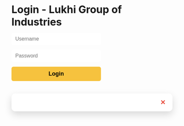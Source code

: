 
<!DOCTYPE html>
<html lang="en">
<head>
<meta charset="UTF-8" />
<meta name="viewport" content="width=device-width, initial-scale=1, maximum-scale=1, user-scalable=no" />
<title>Lukhi Group of Industries - Management</title>
<style>
  /* Color Palette */
  :root {
    --primary-color: #4E73DF;        /* Indigo Blue */
    --secondary-color: #36B9CC;      /* Cyan Blue */
    --accent-color: #F6C23E;         /* Yellow/Gold */
    --light-bg: #F8F9FC;             /* Light Gray Background */
    --text-color: #343A40;           /* Dark Text */
    --card-color: #FFFFFF;           /* White Cards */
    --danger-color: #E74A3B;         /* Red */
    --success-color: #1CC88A;        /* Green */
    --font-family: 'Segoe UI', Tahoma, Geneva, Verdana, sans-serif;
  }

  /* Global styles and resets */
  body,html {
    margin: 0; padding: 0; height: 100%; background: var(--light-bg);
    font-family: var(--font-family);
    color: var(--text-color);
    -webkit-font-smoothing: antialiased;
    -moz-osx-font-smoothing: grayscale;
    overflow-x: hidden;
  }

  a, button {
    font-family: var(--font-family);
  }

  /* Login Container */
  #login {
    height: 100vh;
    display: flex;
    flex-direction: column;
    justify-content: center;
    align-items: center;
    background: var(--primary-color);
    color: white;
    padding: 20px;
  }
  #login h2 {
    margin-bottom: 15px;
    font-weight: 700;
    font-size: 2rem;
  }
  #login input {
    width: 280px;
    padding: 10px 12px;
    margin-bottom: 15px;
    border-radius: 6px;
    border: none;
    outline: none;
    font-size: 1rem;
  }
  #login button {
    width: 280px;
    background: var(--accent-color);
    border: none;
    padding: 12px;
    font-size: 1.1rem;
    font-weight: 700;
    border-radius: 6px;
    cursor: pointer;
    transition: background 0.3s ease;
  }
  #login button:hover {
    background: #d4a90f;
  }
  #login-error {
    color: var(--danger-color);
    font-weight: 600;
    height: 20px;
    margin-top: 5px;
  }

  /* Container for logged in state */
  #app {
    display: flex;
    height: 100vh;
    overflow: hidden;
  }

  /* Sidebar Navigation */
  nav {
    background: var(--primary-color);
    color: white;
    width: 280px;
    display: flex;
    flex-direction: column;
    padding-top: 1rem;
    position: sticky;
    top: 0;
    height: 100vh;
    box-shadow: 0 0 10px rgba(0,0,0,0.1);
    user-select: none;
    z-index: 100;
  }
  nav h1 {
    font-size: 1.8rem;
    margin: 0 0 1rem 1rem;
    font-weight: 700;
  }
  nav ul {
    list-style: none;
    padding-left: 0;
    margin: 0;
    flex-grow: 1;
  }
  nav ul li {
    padding: 15px 30px;
    cursor: pointer;
    font-weight: 600;
    border-left: 5px solid transparent;
    transition: background-color 0.3s ease, border-left-color 0.3s ease;
  }
  nav ul li:hover, nav ul li.active {
    background: var(--secondary-color);
    border-left-color: var(--accent-color);
  }
  nav .logout-btn {
    padding: 15px 30px;
    cursor: pointer;
    font-weight: 600;
    background: var(--danger-color);
    border: none;
    color: white;
    width: 100%;
    text-align: left;
    border-radius: 0 10px 10px 0;
    margin-top: auto;
    transition: background-color 0.3s ease;
  }
  nav .logout-btn:hover {
    background: #bf3a2f;
  }

  /* Main Content */
  main {
    flex-grow: 1;
    overflow-y: auto;
    padding: 20px 30px;
    background: var(--light-bg);
  }

  main h2 {
    margin-top: 0;
    font-weight: 700;
    color: var(--primary-color);
    margin-bottom: 15px;
  }

  /* Cards layout for dashboard */
  .metrics {
    display: grid;
    grid-template-columns: repeat(auto-fit,minmax(220px,1fr));
    gap: 20px;
    margin-bottom: 30px;
  }

  .card {
    background: var(--card-color);
    border-radius: 12px;
    padding: 20px;
    box-shadow: 0 3px 8px rgba(0,0,0,0.07);
    font-weight: 700;
    font-size: 1.2rem;
    color: var(--text-color);
    display: flex;
    justify-content: space-between;
    align-items: center;
    user-select: none;
  }
  .card span {
    font-size: 1.8rem;
    color: var(--accent-color);
  }

  /* Tabs content */
  .tab {
    display: none;
    animation: fadeIn 0.3s ease forwards;
  }
  .tab.active {
    display: block;
  }
  @keyframes fadeIn {
    from {opacity: 0;}
    to {opacity: 1;}
  }

  /* Table Styles */
  table {
    width: 100%;
    border-collapse: collapse;
    background: var(--card-color);
    border-radius: 12px;
    box-shadow: 0 3px 8px rgba(0,0,0,0.07);
    overflow: hidden;
    margin-bottom: 20px;
  }

  thead tr {
    background: var(--primary-color);
    color: white;
    font-weight: 700;
  }

  th, td {
    padding: 12px 15px;
    text-align: left;
    border-bottom: 1px solid #eaeaea;
    vertical-align: middle;
  }

  tbody tr:hover {
    background: #f1f9ff;
  }

  /* Responsive scroll container for tables on small screens */
  .table-wrapper {
    overflow-x: auto;
  }

  /* Buttons */
  button, input[type="button"], input[type="submit"] {
    cursor: pointer;
    background: var(--primary-color);
    color: white;
    border: none;
    padding: 8px 14px;
    border-radius: 6px;
    font-weight: 600;
    transition: background-color 0.3s ease;
    user-select: none;
  }
  button:hover, input[type="button"]:hover, input[type="submit"]:hover {
    background: var(--secondary-color);
  }
  .btn-danger {
    background: var(--danger-color) !important;
  }
  .btn-danger:hover {
    background: #bf3a2f !important;
  }
  .btn-success {
    background: var(--success-color) !important;
  }
  .btn-success:hover {
    background: #14b27d !important;
  }

  /* Inputs */
  input[type="text"], input[type="number"], input[type="email"], input[type="date"], select {
    padding: 8px;
    border-radius: 6px;
    border: 1px solid #ccc;
    width: 100%;
    box-sizing: border-box;
    outline: none;
    transition: border-color 0.3s ease;
  }
  input[type="text"]:focus, input[type="number"]:focus, input[type="email"]:focus, input[type="date"]:focus, select:focus {
    border-color: var(--primary-color);
  }

  /* Modal */
  .overlay {
    position: fixed;
    top: 0; left: 0; right: 0; bottom: 0;
    background: rgba(0,0,0,0.6);
    display: none;
    align-items: center;
    justify-content: center;
    z-index: 1000;
  }
  .overlay.show {
    display: flex;
  }
  .modal {
    background: var(--card-color);
    padding: 20px 25px;
    border-radius: 12px;
    max-width: 500px;
    width: 90%;
    max-height: 90vh;
    overflow-y: auto;
    box-shadow: 0 10px 25px rgba(0,0,0,0.15);
    position: relative;
  }
  .modal h3 {
    margin-top: 0;
    color: var(--primary-color);
  }
  .modal label {
    display: block;
    margin: 15px 0 5px;
    font-weight: 600;
  }
  .modal input, .modal select {
    margin-bottom: 8px;
  }
  .modal .modal-actions {
    margin-top: 20px;
    text-align: right;
  }
  .modal .close-btn {
    position: absolute;
    top: 12px; right: 16px;
    background: transparent;
    border: none;
    font-size: 1.6rem;
    font-weight: 700;
    color: var(--danger-color);
    cursor: pointer;
  }
  .modal .close-btn:hover {
    color: #bf3a2f;
  }

  /* Profile Image preview */
  .profile-img-preview {
    width: 100px;
    height: 100px;
    border-radius: 12px;
    object-fit: cover;
    display: block;
    margin-bottom: 10px;
    border: 1px solid #ccc;
    user-select: none;
  }

  /* Search input */
  #searchEmployee {
    width: 100%;
    padding: 10px 12px;
    margin-bottom: 12px;
    border-radius: 8px;
    border: 1px solid #ccc;
    font-size: 1rem;
    outline: none;
  }

  /* Responsive */
  @media (max-width: 900px) {
    #app {
      flex-direction: column;
      height: auto;
    }
    nav {
      height: auto;
      width: 100%;
      position: relative;
      box-shadow: none;
      flex-direction: row;
      overflow-x: auto;
    }
    nav ul {
      display: flex;
      flex-direction: row;
      padding: 0;
      margin: 0;
      flex-grow: 1;
    }
    nav ul li {
      border-left: none;
      border-bottom: 3px solid transparent;
      flex: 1 0 auto;
      text-align: center;
      padding: 10px 5px;
      font-size: 0.9rem;
    }
    nav ul li:hover, nav ul li.active {
      border-bottom-color: var(--accent-color);
      background: var(--primary-color);
      border-left: none;
    }
    nav .logout-btn {
      border-radius: 0;
      margin-top: 0;
      text-align: center;
      width: 100px;
      flex-shrink: 0;
    }
  }
  @media (max-width: 600px) {
    .card {
      font-size: 1rem;
    }
    button, input[type="button"], input[type="submit"] {
      font-size: 0.9rem;
      padding: 6px 12px;
    }
    #searchEmployee {
      font-size: 0.9rem;
      padding: 8px 10px;
    }
  }
</style>
</head>
<body>
<div id="login">
  <h2>Login - Lukhi Group of Industries</h2>
  <input type="text" id="username" placeholder="Username" autocomplete="off" />
  <input type="password" id="password" placeholder="Password" autocomplete="off" />
  <button onclick="attemptLogin()">Login</button>
  <p id="login-error"></p>
</div>

<div id="app" style="display:none">
  <nav aria-label="Main navigation">
    <h1>Lukhi Group</h1>
    <ul id="navList" role="tablist">
      <li role="tab" tabindex="0" aria-selected="true" class="active" data-tab="dashboardTab" onclick="switchTab(event)">🏠 Dashboard</li>
      <li role="tab" tabindex="-1" aria-selected="false" data-tab="employeeTab" onclick="switchTab(event)">👤 Employee Management</li>
      <li role="tab" tabindex="-1" aria-selected="false" data-tab="salaryTab" onclick="switchTab(event)">💼 Salary Management</li>
      <li role="tab" tabindex="-1" aria-selected="false" data-tab="transactionTab" onclick="switchTab(event)">💳 Cash & Bank Transactions</li>
      <li role="tab" tabindex="-1" aria-selected="false" data-tab="plTab" onclick="switchTab(event)">📊 P&amp;L Reports</li>
    </ul>
    <button class="logout-btn" onclick="logout()">Logout</button>
  </nav>

  <main>
    <!-- Dashboard Tab -->
    <section id="dashboardTab" class="tab active" role="tabpanel" aria-label="Dashboard tab content">
      <h2>Dashboard</h2>
      <div class="metrics" aria-live="polite" aria-atomic="true">
        <div class="card" id="cardTotalSalary" title="Total salary paid this month">Total Salary Paid: ₹<span id="totalSalary">0</span></div>
        <div class="card" id="cardPendingAdvances" title="Pending advances">Pending Advances: ₹<span id="pendingAdvances">0</span></div>
        <div class="card" id="cardTotalEmployees" title="Total number of employees">Total Employees: <span id="totalEmployees">0</span></div>
        <div class="card" id="cardIncomeExpenses" title="Total income minus expenses">Total Income vs Expenses: ₹<span id="incomeVsExpenses">0</span></div>
      </div>
      <canvas id="dashboardChart" aria-label="Income vs Expenses over months" role="img" height="250"></canvas>
    </section>

    <!-- Employee Management Tab -->
    <section id="employeeTab" class="tab" role="tabpanel" aria-label="Employee management tab content" hidden>
      <h2>Employee Management</h2>
      <input type="text" id="searchEmployee" placeholder="Search Employee by Name, Role or Village" oninput="searchEmployees()" aria-label="Search employees" autocomplete="off" />
      <div class="table-wrapper" role="region" aria-live="polite" aria-atomic="true" aria-label="Employee list">
        <table id="employeeTable" tabindex="0" aria-describedby="empCountDesc" aria-label="Employee List Table">
          <thead>
            <tr>
              <th scope="col">Profile</th>
              <th scope="col">Full Name</th>
              <th scope="col">Short Name</th>
              <th scope="col">Role</th>
              <th scope="col">Contact 1</th>
              <th scope="col">Contact 2</th>
              <th scope="col">Email</th>
              <th scope="col">Village</th>
              <th scope="col">Address</th>
              <th scope="col">Actions</th>
            </tr>
          </thead>
          <tbody id="employeeList"></tbody>
        </table>
      </div>
      <button onclick="showEmployeeModal()">Add New Employee</button>
      <p id="empCountDesc">Total employees displayed: <span id="employeeCount">0</span></p>
    </section>

    <!-- Salary Management Tab -->
    <section id="salaryTab" class="tab" role="tabpanel" aria-label="Salary management tab content" hidden>
      <h2>Salary Management</h2>
      <div class="table-wrapper" role="region" aria-live="polite" aria-atomic="true" aria-label="Salary list">
        <table id="salaryTable" tabindex="0" aria-describedby="salaryCountDesc" aria-label="Salary List Table">
          <thead>
            <tr>
              <th scope="col">Number</th>
              <th scope="col">Name</th>
              <th scope="col">Role</th>
              <th scope="col">Type</th>
              <th scope="col">Meter/Present</th>
              <th scope="col">Rate</th>
              <th scope="col">Salary (₹)</th>
              <th scope="col">Advance (₹)</th>
              <th scope="col">Total Salary (₹)</th>
              <th scope="col">Given (₹)</th>
              <th scope="col">Pending Advance (₹)</th>
              <th scope="col">Actions</th>
            </tr>
          </thead>
          <tbody id="salaryList"></tbody>
          <tfoot>
            <tr>
              <th colspan="6" style="text-align:right;">Totals:</th>
              <th id="totalSalarySum">0</th>
              <th id="totalAdvanceSum">0</th>
              <th id="totalTotalSalarySum">0</th>
              <th id="totalGivenSum">0</th>
              <th id="totalPendingAdvanceSum">0</th>
              <th></th>
            </tr>
          </tfoot>
        </table>
      </div>
      <button onclick="showSalaryModal()">Add Salary Row</button>
      <button onclick="downloadSalaryPDF()" style="margin-left:10px;">Download Salary Sheet (PDF)</button>
    </section>

    <!-- Cash & Bank Transactions Tab -->
    <section id="transactionTab" class="tab" role="tabpanel" aria-label="Cash and bank transactions tab content" hidden>
      <h2>Cash & Bank Transactions</h2>
      <div class="table-wrapper" role="region" aria-live="polite" aria-atomic="true" aria-label="Transaction list">
        <table id="transactionTable" tabindex="0" aria-describedby="transactionCountDesc" aria-label="Transaction List Table">
          <thead>
            <tr>
              <th scope="col">Date</th>
              <th scope="col">Description</th>
              <th scope="col">Type</th>
              <th scope="col">Amount (₹)</th>
              <th scope="col">Actions</th>
            </tr>
          </thead>
          <tbody id="transactionList"></tbody>
        </table>
      </div>
      <button onclick="showTransactionModal()">Add Transaction</button>
      <p><strong>Current Cash/Bank Balance: ₹<span id="currentBalance">0</span></strong></p>
      <canvas id="transactionChart" aria-label="Monthly cash flow chart" role="img" height="250"></canvas>
    </section>

    <!-- Profit & Loss Reports Tab -->
    <section id="plTab" class="tab" role="tabpanel" aria-label="Profit and loss reports tab content" hidden>
      <h2>Profit & Loss Reports</h2>
      <div>
        <label for="plViewSelect">Select Account:</label>
        <select id="plViewSelect" onchange="renderPLView()">
          <option value="blade">Blade Business</option>
          <option value="textile">Shree Mahalaxmi Textile</option>
          <option value="personal">Personal Account</option>
        </select>
      </div>
      <div class="table-wrapper" role="region" aria-live="polite" aria-atomic="true" aria-label="Profit and Loss Report">
        <table id="plTable" aria-label="P&L Report Table">
          <thead>
            <tr>
              <th>Date</th>
              <th>Description</th>
              <th>Income (₹)</th>
              <th>Expense (₹)</th>
            </tr>
          </thead>
          <tbody id="plList"></tbody>
          <tfoot>
            <tr>
              <th colspan="2" style="text-align:right">Totals:</th>
              <th id="plTotalIncome">0</th>
              <th id="plTotalExpense">0</th>
            </tr>
            <tr>
              <th colspan="2" style="text-align:right">Net Profit:</th>
              <th colspan="2" id="plNetProfit">0</th>
            </tr>
          </tfoot>
        </table>
      </div>
      <canvas id="plChart" aria-label="P&L Line and Bar Charts" role="img" height="300"></canvas>
    </section>
  </main>
</div>

<!-- Modal Template -->
<div id="modalOverlay" class="overlay" role="dialog" aria-modal="true" aria-hidden="true">
  <div class="modal" role="document" aria-labelledby="modalTitle">
    <button class="close-btn" aria-label="Close modal" onclick="closeModal()">&times;</button>
    <h3 id="modalTitle"></h3>
    <div id="modalContent"></div>
  </div>
</div>

<script src="https://cdn.jsdelivr.net/npm/chart.js"></script>
<script src="https://cdn.jsdelivr.net/npm/jspdf"></script>
<script src="https://cdn.jsdelivr.net/npm/jspdf-autotable"></script>
<script>
  /* 
    Lukhi Group of Industries Management
    Author: ChatGPT
    Date: 2024
    Features:
    - Secure login
    - Dashboard with animated metrics & charts
    - Employee management with image upload & localStorage
    - Salary management with types, live calc & PDF export
    - Cash & Bank transactions with balances & chart
    - P&L reports for 3 accounts with charts
    - Responsive & accessible UI
  */

  // Credentials (hardcoded for client-side login)
  const USERNAME = "SMT@98258";
  const PASSWORD = "99045750388980344430";

  // Store references to DOM elements
  const loginDiv = document.getElementById('login');
  const appDiv = document.getElementById('app');
  const navList = document.getElementById('navList');
  const tabs = document.querySelectorAll('.tab');
  const loginError = document.getElementById('login-error');

  // =============================
  // LOGIN FUNCTIONALITY
  // =============================
  function attemptLogin() {
    const userInput = document.getElementById('username').value.trim();
    const passInput = document.getElementById('password').value.trim();

    if (userInput === USERNAME && passInput === PASSWORD) {
      loginError.textContent = "";
      loginDiv.style.display = "none";
      appDiv.style.display = "flex";
      initializeApp();
    } else {
      loginError.textContent = "Invalid username or password.";
    }
  }
  function logout() {
    if(confirm('Are you sure you want to logout?')) {
      // Clear all data, safer for demo; normally persist data.
      appDiv.style.display = 'none';
      loginDiv.style.display = 'flex';
      document.getElementById('username').value = '';
      document.getElementById('password').value = '';
      loginError.textContent = '';
      // Clear data in UI (optional)
      resetUI();
    }
  }

  function resetUI() {
    // Clear UI states or form inputs if needed
  }

  // =============================
  // NAVIGATION & TAB CONTROL
  // =============================
  function switchTab(event) {
    const selectedTabId = event.target.getAttribute('data-tab');
    if(!selectedTabId) return;

    // Update nav active state
    navList.querySelectorAll('li').forEach(li => {
      li.classList.toggle('active', li.getAttribute('data-tab') === selectedTabId);
      li.setAttribute('aria-selected', li.getAttribute('data-tab') === selectedTabId ? 'true' : 'false');
      li.tabIndex = li.getAttribute('data-tab') === selectedTabId ? 0 : -1;
    });

    // Show/hide tabs
    tabs.forEach(tab => {
      if(tab.id === selectedTabId) {
        tab.classList.add('active');
        tab.removeAttribute('hidden');
      } else {
        tab.classList.remove('active');
        tab.setAttribute('hidden', '');
      }
    });

    // Refresh charts or content on tab switch
    if(selectedTabId === 'dashboardTab') {
      renderDashboardCharts();
    } else if(selectedTabId === 'transactionTab') {
      renderTransactionChart();
    } else if(selectedTabId === 'plTab') {
      renderPLView();
    }

  }

  // =============================
  // DATA STORAGE SETUP
  // =============================
  // Use localStorage keys prefix
  const LS_PREFIX = 'lukhiGroup_';

  // Data keys
  const LS_EMPLOYEES = LS_PREFIX + 'employees';
  const LS_SALARIES = LS_PREFIX + 'salaries';
  const LS_TRANSACTIONS = LS_PREFIX + 'transactions';

  // In-memory cache for efficiency
  let employees = [];
  let salaries = [];
  let transactions = [];

  // =============================
  // INITIALIZE APP AFTER LOGIN
  // =============================
  function initializeApp() {
    // Load data from localStorage
    employees = loadData(LS_EMPLOYEES) || [];
    salaries = loadData(LS_SALARIES) || [];
    transactions = loadData(LS_TRANSACTIONS) || [];

    // Initial renderings
    renderEmployees();
    renderSalaries();
    renderTransactions();
    renderDashboard();
    renderDashboardCharts();
    renderTransactionChart();
    renderPLView();

    // ARIA live updates for employee count
    document.getElementById('employeeCount').textContent = employees.length;
  }

  function loadData(key) {
    try {
      const data = localStorage.getItem(key);
      return data ? JSON.parse(data) : null;
    } catch {
      return null;
    }
  }

  function saveData(key, data) {
    localStorage.setItem(key, JSON.stringify(data));
  }

  // =============================
  // DASHBOARD
  // =============================
  // Animated counters for dashboard cards
  function animateCount(elementId, targetValue, duration=1500) {
    const element = document.getElementById(elementId);
    if(!element) return;
    let start = 0;
    const stepTime = Math.abs(Math.floor(duration / targetValue));
    if(stepTime < 10) {
      // If targetValue too big, cap stepTime for smooth animation
      stepTime = 10;
    }
    function step() {
      start++;
      element.textContent = start.toLocaleString('en-IN');
      if (start < targetValue) {
        setTimeout(step, stepTime);
      }
    }
    step();
  }

  function renderDashboard() {
    // Compute dashboard metrics from data
    const totalSalaryPaid = salaries.reduce((sum,sal) => sum + Number(sal.given || 0), 0);
    const totalPendingAdvance = salaries.reduce((sum,sal) => sum + Number(sal.pendingAdvance || 0), 0);
    const totalEmployeesCount = employees.length;
    const totalIncome = transactions.filter(t => t.type === 'Income').reduce((sum,t) => sum + Number(t.amount),0);
    const totalExpense = transactions.filter(t => t.type === 'Expense').reduce((sum,t) => sum + Number(t.amount),0);
    const incomeVsExpenses = totalIncome - totalExpense;

    // Animate numbers on dashboard
    animateCount('totalSalary', Math.round(totalSalaryPaid));
    animateCount('pendingAdvances', Math.round(totalPendingAdvance));
    animateCount('totalEmployees', totalEmployeesCount);
    animateCount('incomeVsExpenses', Math.round(incomeVsExpenses));
  }

  let dashboardChart = null;
  function renderDashboardCharts() {
    // Monthly income vs expense data for last 6 months
    // Prepare month labels and sums
    const ctx = document.getElementById('dashboardChart').getContext('2d');
    // Generate last 6 months labels
    const monthsLabels = [];
    const incomesByMonth = [];
    const expensesByMonth = [];
    const now = new Date();
    for(let i=5; i>=0; i--){
      let d = new Date(now.getFullYear(), now.getMonth()-i, 1);
      monthsLabels.push(d.toLocaleString('default', {month: 'short', year: '2-digit'}));
      incomesByMonth.push(
        transactions.filter(t => {
          const td = new Date(t.date);
          return t.type==='Income' && td.getMonth()===d.getMonth() && td.getFullYear()===d.getFullYear();
        }).reduce((sum,t)=> sum+ Number(t.amount),0)
      );
      expensesByMonth.push(
        transactions.filter(t => {
          const td = new Date(t.date);
          return t.type==='Expense' && td.getMonth()===d.getMonth() && td.getFullYear()===d.getFullYear();
        }).reduce((sum,t)=> sum+ Number(t.amount),0)
      );
    }

    if(dashboardChart) {
      dashboardChart.data.labels = monthsLabels;
      dashboardChart.data.datasets[0].data = incomesByMonth;
      dashboardChart.data.datasets[1].data = expensesByMonth;
      dashboardChart.update();
      return;
    }

    dashboardChart = new Chart(ctx, {
      type: 'bar',
      data: {
        labels: monthsLabels,
        datasets: [
          {
            label: 'Income',
            backgroundColor: 'rgba(28, 200, 138,0.7)',
            borderColor: 'rgba(28, 200, 138,1)',
            borderWidth: 1,
            data: incomesByMonth,
          },
          {
            label: 'Expenses',
            backgroundColor: 'rgba(231, 74, 59, 0.7)',
            borderColor: 'rgba(231, 74, 59,1)',
            borderWidth: 1,
            data: expensesByMonth,
          }
        ]
      },
      options: {
        responsive:true,
        plugins: {
          legend: {
            labels: {
              color: 'var(--text-color)'
            }
          }
        },
        scales: {
          y: {
            beginAtZero:true,
            ticks: {
              color: 'var(--text-color)'
            }
          },
          x: {
            ticks: {
              color: 'var(--text-color)'
            }
          }
        }
      }
    });
  }

  // =============================
  // EMPLOYEE MANAGEMENT
  // =============================
  const employeeListEl = document.getElementById('employeeList');
  const employeeCountEl = document.getElementById('employeeCount');

  // Render Employee Table Rows
  function renderEmployees(filterText='') {
    employeeListEl.innerHTML = '';
    let filteredEmployees = employees;

    if(filterText.trim()) {
      const search = filterText.toLowerCase();
      filteredEmployees = employees.filter(emp =>
        emp.fullName.toLowerCase().includes(search) ||
        (emp.role && emp.role.toLowerCase().includes(search)) ||
        (emp.village && emp.village.toLowerCase().includes(search))
      );
    }

    filteredEmployees.forEach((emp, index) =>{
      const tr = document.createElement('tr');
      tr.innerHTML = `
        <td><img src="${emp.photo || 'https://via.placeholder.com/60?text=N'}" alt="Profile photo of ${emp.fullName}" class="profile-img-preview"></td>
        <td>${emp.fullName}</td>
        <td>${emp.shortName || ''}</td>
        <td>${emp.role || ''}</td>
        <td>${emp.contact1 || ''}</td>
        <td>${emp.contact2 || ''}</td>
        <td>${emp.email || ''}</td>
        <td>${emp.village || ''}</td>
        <td>${emp.address || ''}</td>
        <td>
          <button onclick="showEmployeeModal(${index})" aria-label="Edit employee ${emp.fullName}">Edit</button>
          <button class="btn-danger" onclick="deleteEmployee(${index})" aria-label="Delete employee ${emp.fullName}">Delete</button>
        </td>
      `;
      employeeListEl.appendChild(tr);
    });

    employeeCountEl.textContent = filteredEmployees.length;
  }

  // Search employees
  function searchEmployees() {
    const query = document.getElementById('searchEmployee').value;
    renderEmployees(query);
  }

  // Delete employee
  function deleteEmployee(index) {
    if(confirm(`Are you sure to delete employee "${employees[index].fullName}"? This action cannot be undone.`)) {
      employees.splice(index,1);
      saveData(LS_EMPLOYEES, employees);
      renderEmployees();
      renderDashboard();
    }
  }

  // === EMPLOYEE MODAL ===
  const modalOverlay = document.getElementById('modalOverlay');
  const modalTitleEl = document.getElementById('modalTitle');
  const modalContentEl = document.getElementById('modalContent');
  let currentEditEmployeeIndex = null;

  function showEmployeeModal(index=null) {
    currentEditEmployeeIndex = index;
    modalTitleEl.textContent = index === null ? 'Add New Employee' : 'Edit Employee';

    // Populate form for editing or empty for adding
    let emp = {
      fullName:'', shortName:'', role:'', contact1:'', contact2:'', email:'', photo:'', village:'', address:''
    };
    if(index !== null && employees[index]){
      emp = employees[index];
    }
    modalContentEl.innerHTML = `
      <form id="employeeForm">
        <label for="empFullName">Full Name *</label>
        <input type="text" id="empFullName" name="fullName" required value="${emp.fullName.replaceAll('"','&quot;')}"/>
        
        <label for="empShortName">Short Name</label>
        <input type="text" id="empShortName" name="shortName" value="${emp.shortName.replaceAll('"','&quot;')}"/>

        <label for="empRole">Role</label>
        <input type="text" id="empRole" name="role" value="${emp.role.replaceAll('"','&quot;')}"/>

        <label for="empContact1">Contact 1</label>
        <input type="text" id="empContact1" name="contact1" value="${emp.contact1.replaceAll('"','&quot;')}"/>

        <label for="empContact2">Contact 2</label>
        <input type="text" id="empContact2" name="contact2" value="${emp.contact2.replaceAll('"','&quot;')}"/>

        <label for="empEmail">Email ID</label>
        <input type="email" id="empEmail" name="email" value="${emp.email.replaceAll('"','&quot;')}" />

        <label for="empPhoto">Profile Photo</label>
        <img src="${emp.photo || 'https://via.placeholder.com/100?text=No+Photo'}" alt="Profile preview" class="profile-img-preview" id="empPhotoPreview"/>
        <input type="file" id="empPhoto" name="photo" accept="image/*" />

        <label for="empVillage">Village Name</label>
        <input type="text" id="empVillage" name="village" value="${emp.village.replaceAll('"','&quot;')}"/>

        <label for="empAddress">Full Address</label>
        <input type="text" id="empAddress" name="address" value="${emp.address.replaceAll('"','&quot;')}" />

        <div class="modal-actions">
          <button type="submit">${index === null ? 'Add' : 'Save'}</button>
          <button type="button" onclick="closeModal()">Cancel</button>
        </div>
      </form>
    `;

    // Handle photo preview update
    const photoInput = document.getElementById('empPhoto');
    photoInput.addEventListener('change', (e) => {
      const preview = document.getElementById('empPhotoPreview');
      if(e.target.files && e.target.files[0]){
        const reader = new FileReader();
        reader.onload = function(event){
          preview.src = event.target.result;
        };
        reader.readAsDataURL(e.target.files[0]);
      }
    });

    // Handle form submit
    const form = document.getElementById('employeeForm');
    form.onsubmit = function(event) {
      event.preventDefault();
      let formData = new FormData(form);
      
      // Read photo base64 if changed
      const photoElem = document.getElementById('empPhoto');
      
      if(photoElem.files && photoElem.files[0]) {
        const reader = new FileReader();
        reader.onload = function(event){
          saveEmployeeData(formData, event.target.result);
        };
        reader.readAsDataURL(photoElem.files[0]);
      } else {
        saveEmployeeData(formData, currentEditEmployeeIndex !== null ? employees[currentEditEmployeeIndex].photo : '');
      }
    };

    openModal();
  }

  // Save or update employee data
  function saveEmployeeData(formData, photoBase64) {
    const empData = {
      fullName: formData.get('fullName').trim(),
      shortName: formData.get('shortName').trim(),
      role: formData.get('role').trim(),
      contact1: formData.get('contact1').trim(),
      contact2: formData.get('contact2').trim(),
      email: formData.get('email').trim(),
      photo: photoBase64,
      village: formData.get('village').trim(),
      address: formData.get('address').trim()
    };

    if(currentEditEmployeeIndex !== null) {
      employees[currentEditEmployeeIndex] = empData;
    } else {
      employees.push(empData);
    }
    saveData(LS_EMPLOYEES, employees);
    closeModal();
    renderEmployees();
    renderDashboard();
  }

  // =============================
  // SALARY MANAGEMENT
  // =============================
  const salaryListEl = document.getElementById('salaryList');

  // Render salaries table rows
  function renderSalaries() {
    salaryListEl.innerHTML = '';
    salaries.forEach((sal, index) => {
      const tr = document.createElement('tr');

      // Calculate salary if needed
      let calculatedSalary = 0;
      if(sal.type === 'fixed'){
        calculatedSalary = (Number(sal.presentDays) || 0) * (Number(sal.rate) || 0);
      } else if(sal.type === 'production'){
        calculatedSalary = (Number(sal.meters) || 0) * (Number(sal.rate) || 0);
      }

      // Advance and given could be 0 if missing
      let advance = Number(sal.advance) || 0;
      let given = Number(sal.given) || 0;
      let totalSalary = calculatedSalary + advance;
      let pendingAdvance = totalSalary - given;

      // Save updated calculated fields back to salaries array for consistency
      salaries[index].salary = calculatedSalary;
      salaries[index].totalSalary = totalSalary;
      salaries[index].pendingAdvance = pendingAdvance;

      tr.innerHTML = `
        <td>${index+1}</td>
        <td>${sal.name}</td>
        <td>${sal.role}</td>
        <td>${sal.type === 'fixed' ? 'Fixed' : 'Production'}</td>
        <td contenteditable oninput="onSalaryFieldEdit(${index}, this, '${sal.type === 'fixed' ? 'presentDays' : 'meters'}')">${sal.type === 'fixed' ? (sal.presentDays || 0) : (sal.meters || 0)}</td>
        <td contenteditable oninput="onSalaryFieldEdit(${index}, this, 'rate')">${sal.rate || 0}</td>
        <td>${calculatedSalary.toFixed(2)}</td>
        <td contenteditable oninput="onSalaryFieldEdit(${index}, this, 'advance')">${advance}</td>
        <td>${totalSalary.toFixed(2)}</td>
        <td contenteditable oninput="onSalaryFieldEdit(${index}, this, 'given')">${given}</td>
        <td>${pendingAdvance.toFixed(2)}</td>
        <td>
          <button class="btn-danger" onclick="deleteSalary(${index})" aria-label="Delete salary record for ${sal.name}">Delete</button>
        </td>
      `;
      salaryListEl.appendChild(tr);
    });
    updateSalaryTotals();
  }

  // Handle editing of salary table fields inline
  function onSalaryFieldEdit(index, element, field) {
    let value = element.textContent.trim();
    if(field === 'rate' || field === 'presentDays' || field === 'meters' || field === 'advance' || field === 'given'){
      // Sanitize numeric input
      let num = parseFloat(value);
      if(isNaN(num) || num < 0) num = 0;
      salaries[index][field] = num;
      element.textContent = num;
    }

    renderSalaries(); // re-render to update calculated fields and totals
    renderDashboard(); // update dashboard metrics
  }

  // Add new salary row - prefill with employee info if any employees exist
  function showSalaryModal() {
    if(employees.length === 0){
      alert('No employees found. Please add employees first.');
      return;
    }

    modalTitleEl.textContent = 'Add Salary Entry';
    modalContentEl.innerHTML = `
      <form id="salaryForm">
        <label for="salEmployee">Employee Name *</label>
        <select id="salEmployee" name="name" required>
          <option value="">Select Employee</option>
          ${employees.map((emp,i)=>`<option value="${emp.fullName}">${emp.fullName} (${emp.role || ''})</option>`).join('')}
        </select>
        <label for="salRole">Role</label>
        <input type="text" id="salRole" name="role" readonly />

        <label for="salType">Salary Type *</label>
        <select id="salType" name="type" required>
          <option value="fixed">Fixed Salary (₹/Day × Present Days)</option>
          <option value="production">Production Salary (Meters × ₹/Meter)</option>
        </select>

        <div id="fixedSalaryInputs" style="display:none">
          <label for="salPresentDays">Present Days</label>
          <input type="number" id="salPresentDays" name="presentDays" min="0" step="1" value="0" />
        </div>
        <div id="productionSalaryInputs" style="display:none">
          <label for="salMeters">Meters Produced</label>
          <input type="number" id="salMeters" name="meters" min="0" step="0.01" value="0" />
        </div>
        
        <label for="salRate">Rate (₹)</label>
        <input type="number" id="salRate" name="rate" min="0" step="0.01" value="0" required />

        <label for="salAdvance">Advance (₹)</label>
        <input type="number" id="salAdvance" name="advance" min="0" step="0.01" value="0" />

        <label for="salGiven">Given (₹)</label>
        <input type="number" id="salGiven" name="given" min="0" step="0.01" value="0" />
        
        <div class="modal-actions">
          <button type="submit">Add Salary</button>
          <button type="button" onclick="closeModal()">Cancel</button>
        </div>
      </form>
    `;
    const salEmployeeSelect = document.getElementById('salEmployee');
    const salRoleInput = document.getElementById('salRole');
    const salTypeSelect = document.getElementById('salType');
    const fixedInputsDiv = document.getElementById('fixedSalaryInputs');
    const productionInputsDiv = document.getElementById('productionSalaryInputs');

    // Populate role automatically when employee selected
    salEmployeeSelect.addEventListener('change', e => {
      const empName = e.target.value;
      const emp = employees.find(em=>em.fullName === empName);
      salRoleInput.value = emp ? emp.role || '' : '';
    });

    // Show/hide inputs based on salary type
    salTypeSelect.addEventListener('change', e =>{
      if(e.target.value === 'fixed'){
        fixedInputsDiv.style.display = 'block';
        productionInputsDiv.style.display = 'none';
      } else {
        fixedInputsDiv.style.display = 'none';
        productionInputsDiv.style.display = 'block';
      }
    });

    // Initialize visibility
    salTypeSelect.dispatchEvent(new Event('change'));

    // Form submit
    document.getElementById('salaryForm').onsubmit = function(e) {
      e.preventDefault();
      const form = e.target;
      const formData = new FormData(form);
      const newSal = {
        name: formData.get('name'),
        role: formData.get('role'),
        type: formData.get('type'),
        presentDays: formData.get('presentDays') || 0,
        meters: formData.get('meters') || 0,
        rate: Number(formData.get('rate')) || 0,
        advance: Number(formData.get('advance')) || 0,
        given: Number(formData.get('given')) || 0
      };
      salaries.push(newSal);
      saveData(LS_SALARIES, salaries);

      closeModal();
      renderSalaries();
      renderDashboard();
    };

    openModal();
  }

  // Delete salary row
  function deleteSalary(index){
    if(confirm(`Delete salary record for ${salaries[index].name}?`)) {
      salaries.splice(index,1);
      saveData(LS_SALARIES, salaries);
      renderSalaries();
      renderDashboard();
    }
  }

  // Update salary totals at footer
  function updateSalaryTotals(){
    let totalSalarySum = 0, totalAdvanceSum = 0, totalTotalSalarySum = 0, totalGivenSum = 0, totalPendingAdvanceSum = 0;
    for(let sal of salaries){
      totalSalarySum += sal.salary || 0;
      totalAdvanceSum += sal.advance || 0;
      totalTotalSalarySum += sal.totalSalary || 0;
      totalGivenSum += sal.given || 0;
      totalPendingAdvanceSum += sal.pendingAdvance || 0;
    }
    document.getElementById('totalSalarySum').textContent = totalSalarySum.toFixed(2);
    document.getElementById('totalAdvanceSum').textContent = totalAdvanceSum.toFixed(2);
    document.getElementById('totalTotalSalarySum').textContent = totalTotalSalarySum.toFixed(2);
    document.getElementById('totalGivenSum').textContent = totalGivenSum.toFixed(2);
    document.getElementById('totalPendingAdvanceSum').textContent = totalPendingAdvanceSum.toFixed(2);
  }

  // Download Salary Sheet PDF using jsPDF and autotable
  async function downloadSalaryPDF() {
    if(!salaries.length){
      alert('No salary data to export.');
      return;
    }
    // Dynamically import jsPDF if needed (already included via CDN)
    const { jsPDF } = window.jspdf;

    const doc = new jsPDF({
      orientation: 'landscape',
      unit: 'pt',
      format: 'a4'
    });
    doc.setFontSize(18);
    doc.setTextColor('#4E73DF');
    doc.text('Lukhi Group of Industries - Salary Sheet', 40, 40);

    const columns = [
      {header: 'Number', dataKey:'number'},
      {header: 'Name', dataKey: 'name'},
      {header: 'Role', dataKey: 'role'},
      {header: 'Type', dataKey: 'type'},
      {header: 'Meter/Present', dataKey: 'meterPresent'},
      {header: 'Rate ₹', dataKey: 'rate'},
      {header: 'Salary ₹', dataKey: 'salary'},
      {header: 'Advance ₹', dataKey: 'advance'},
      {header: 'Total Salary ₹', dataKey: 'totalSalary'},
      {header: 'Given ₹', dataKey: 'given'},
      {header: 'Pending Advance ₹', dataKey: 'pendingAdvance'}
    ];

    const rows = salaries.map((sal,i) => {
      return {
        number: i+1,
        name: sal.name,
        role: sal.role,
        type: sal.type === 'fixed' ? 'Fixed' : 'Production',
        meterPresent: sal.type === 'fixed' ? sal.presentDays : sal.meters,
        rate: sal.rate.toFixed(2),
        salary: (sal.salary || 0).toFixed(2),
        advance: (sal.advance || 0).toFixed(2),
        totalSalary: (sal.totalSalary || 0).toFixed(2),
        given: (sal.given || 0).toFixed(2),
        pendingAdvance: (sal.pendingAdvance || 0).toFixed(2)
      };
    });

    doc.autoTable({
      head: [columns.map(c=>c.header)],
      body: rows.map(row=>columns.map(c=>row[c.dataKey])),
      startY: 60,
      theme: 'striped',
      headStyles: {fillColor: '#4E73DF', textColor: 'white'},
      styles: {
        fontSize: 9,
        cellPadding: 3
      }
    });

    doc.save('lukhi_group_salary_sheet.pdf');
  }

  // =============================
  // TRANSACTIONS MANAGEMENT
  // =============================
  const transactionListEl = document.getElementById('transactionList');
  const currentBalanceEl = document.getElementById('currentBalance');
  let transactionChartObj = null;

  function renderTransactions() {
    transactionListEl.innerHTML = '';
    transactions.forEach((trn, index) => {
      const tr = document.createElement('tr');
      tr.innerHTML = `
        <td>${trn.date}</td>
        <td>${trn.description}</td>
        <td>${trn.type}</td>
        <td>${Number(trn.amount).toFixed(2)}</td>
        <td>
          <button class="btn-danger" aria-label="Delete transaction: ${trn.description}" onclick="deleteTransaction(${index})">Delete</button>
        </td>
      `;
      transactionListEl.appendChild(tr);
    });
    updateCurrentBalance();
  }

  function updateCurrentBalance(){
    const incomeSum = transactions.filter(t=>t.type==='Income').reduce((sum,t)=>sum+Number(t.amount),0);
    const expenseSum = transactions.filter(t=>t.type==='Expense').reduce((sum,t)=>sum+Number(t.amount),0);
    const balance = incomeSum - expenseSum;
    currentBalanceEl.textContent = balance.toFixed(2);
  }

  function showTransactionModal(){
    modalTitleEl.textContent = 'Add Cash/Bank Transaction';
    modalContentEl.innerHTML = `
      <form id="transactionForm">
        <label for="trnDate">Date *</label>
        <input type="date" id="trnDate" name="date" required value="${new Date().toISOString().split('T')[0]}"/>
        <label for="trnDescription">Description *</label>
        <input type="text" id="trnDescription" name="description" required />
        <label for="trnType">Type *</label>
        <select id="trnType" name="type" required>
          <option value="Income">Income</option>
          <option value="Expense">Expense</option>
        </select>
        <label for="trnAmount">Amount (₹) *</label>
        <input type="number" id="trnAmount" name="amount" required step="0.01" min="0" />
        <div class="modal-actions">
          <button type="submit">Add Transaction</button>
          <button type="button" onclick="closeModal()">Cancel</button>
        </div>
      </form>
    `;
    document.getElementById('transactionForm').onsubmit = function(e){
      e.preventDefault();
      const form = e.target;
      const formData = new FormData(form);
      transactions.push({
        date: formData.get('date'),
        description: formData.get('description').trim(),
        type: formData.get('type'),
        amount: Number(formData.get('amount'))
      });
      saveData(LS_TRANSACTIONS, transactions);
      closeModal();
      renderTransactions();
      renderDashboard();
      renderDashboardCharts();
      renderTransactionChart();
    };
    openModal();
  }

  function deleteTransaction(index){
    if(confirm(`Delete transaction "${transactions[index].description}"?`)){
      transactions.splice(index,1);
      saveData(LS_TRANSACTIONS, transactions);
      renderTransactions();
      renderDashboard();
      renderDashboardCharts();
      renderTransactionChart();
    }
  }

  // Transaction Chart
  function renderTransactionChart(){
    const ctx = document.getElementById('transactionChart').getContext('2d');

    // Aggregate monthly income & expense for last 6 months
    const monthsLabels = [];
    const incomesByMonth = [];
    const expensesByMonth = [];
    const now = new Date();
    for(let i=5; i>=0; i--){
      const d = new Date(now.getFullYear(), now.getMonth()-i, 1);
      monthsLabels.push(d.toLocaleString('default', {month: 'short', year: '2-digit'}));
      incomesByMonth.push(
        transactions.filter(t => {
          const td = new Date(t.date);
          return t.type==='Income' && td.getMonth()===d.getMonth() && td.getFullYear()===d.getFullYear();
        }).reduce((sum,t)=>sum+Number(t.amount),0)
      );
      expensesByMonth.push(
        transactions.filter(t => {
          const td = new Date(t.date);
          return t.type==='Expense' && td.getMonth()===d.getMonth() && td.getFullYear()===d.getFullYear();
        }).reduce((sum,t)=>sum+Number(t.amount),0)
      );
    }
    if(transactionChartObj){
      transactionChartObj.data.labels = monthsLabels;
      transactionChartObj.data.datasets[0].data = incomesByMonth;
      transactionChartObj.data.datasets[1].data = expensesByMonth;
      transactionChartObj.update();
      return;
    }

    transactionChartObj = new Chart(ctx, {
      type: 'line',
      data: {
        labels: monthsLabels,
        datasets: [
          {
            label: 'Income',
            data: incomesByMonth,
            borderColor: 'rgba(28, 200, 138,1)',
            backgroundColor: 'rgba(28, 200, 138,0.3)',
            fill: true,
            tension: 0.3,
          },
          {
            label: 'Expenses',
            data: expensesByMonth,
            borderColor: 'rgba(231, 74, 59,1)',
            backgroundColor: 'rgba(231, 74, 59,0.3)',
            fill: true,
            tension: 0.3,
          }
        ]
      },
      options: {
        responsive:true,
        plugins: {
          legend: {
            labels: {
              color: 'var(--text-color)'
            }
          }
        },
        scales: {
          y: {
            beginAtZero:true,
            ticks: {
              color: 'var(--text-color)'
            }
          },
          x: {
            ticks: {
              color: 'var(--text-color)'
            }
          }
        }
      }
    });
  }

  // =============================
  // PROFIT & LOSS REPORTS
  // =============================
  const plListEl = document.getElementById('plList');
  const plTotalIncomeEl = document.getElementById('plTotalIncome');
  const plTotalExpenseEl = document.getElementById('plTotalExpense');
  const plNetProfitEl = document.getElementById('plNetProfit');
  const plChartEl = document.getElementById('plChart');
  let plChartObj = null;

  // For demo, segregate transactions by description containing 'blade', 'textile', or else personal
  function getPlData(account) {
    const acc = account.toLowerCase();
    const filtered = transactions.filter(trn => {
      if(acc==='blade') return trn.description.toLowerCase().includes('blade');
      if(acc==='textile') return trn.description.toLowerCase().includes('textile');
      return !trn.description.toLowerCase().includes('blade') && !trn.description.toLowerCase().includes('textile');
    });

    return filtered;
  }
  // Render P&L Table and chart based on view
  function renderPLView() {
    const account = document.getElementById('plViewSelect').value;
    const filtered = getPlData(account);

    plListEl.innerHTML = '';
    let totalIncome = 0, totalExpense = 0;
    filtered.forEach(trn=>{
      const tr = document.createElement('tr');
      let income = 0, expense = 0;
      if(trn.type === 'Income') { income = Number(trn.amount); totalIncome += income; }
      else if(trn.type === 'Expense'){ expense = Number(trn.amount); totalExpense += expense; }
      tr.innerHTML = `
        <td>${trn.date}</td>
        <td>${trn.description}</td>
        <td>${income ? income.toFixed(2) : ''}</td>
        <td>${expense ? expense.toFixed(2) : ''}</td>
      `;
      plListEl.appendChild(tr);
    });
    plTotalIncomeEl.textContent = totalIncome.toFixed(2);
    plTotalExpenseEl.textContent = totalExpense.toFixed(2);
    plNetProfitEl.textContent = (totalIncome - totalExpense).toFixed(2);

    renderPLChart(account, filtered);
  }

  // P&L Chart rendering both line and bar for income/expenses over months
  function renderPLChart(account, transactionsForAccount) {
    const ctx = plChartEl.getContext('2d');
    // Prepare month labels and sums for last 6 months
    const monthsLabels = [];
    const incomesByMonth = [];
    const expensesByMonth = [];
    const now = new Date();
    for(let i=5; i>=0; i--){
      const d = new Date(now.getFullYear(), now.getMonth()-i, 1);
      monthsLabels.push(d.toLocaleString('default', {month: 'short', year: '2-digit'}));
      incomesByMonth.push(
        transactionsForAccount.filter(t => {
          const td = new Date(t.date);
          return t.type==='Income' && td.getMonth()===d.getMonth() && td.getFullYear()===d.getFullYear();
        }).reduce((sum,t)=>sum+Number(t.amount),0)
      );
      expensesByMonth.push(
        transactionsForAccount.filter(t => {
          const td = new Date(t.date);
          return t.type==='Expense' && td.getMonth()===d.getMonth() && td.getFullYear()===d.getFullYear();
        }).reduce((sum,t)=>sum+Number(t.amount),0)
      );
    }
    if(plChartObj){
      plChartObj.data.labels = monthsLabels;
      plChartObj.data.datasets[0].data = incomesByMonth;
      plChartObj.data.datasets[1].data = expensesByMonth;
      plChartObj.update();
      return;
    }

    plChartObj = new Chart(ctx, {
      data: {
        labels: monthsLabels,
        datasets:[
          {
            label: 'Income',
            type: 'line',
            data: incomesByMonth,
            borderColor: 'rgba(28, 200, 138,1)',
            backgroundColor: 'rgba(28, 200, 138,0.5)',
            fill: true,
            tension: 0.3
          },
          {
            label: 'Expenses',
            type: 'bar',
            data: expensesByMonth,
            backgroundColor: 'rgba(231, 74, 59,0.7)',
            borderColor: 'rgba(231, 74, 59,1)',
            borderWidth: 1
          }
        ]
      },
      options: {
        responsive:true,
        interaction: {
          mode: 'index',
          intersect: false
        },
        plugins: {
          legend: {
            labels: {color: 'var(--text-color)'}
          }
        },
        scales: {
          y: {
            beginAtZero:true,
            ticks: {color: 'var(--text-color)'}
          },
          x: {
            ticks: {color: 'var(--text-color)'}
          }
        }
      }
    });
  }

  // =============================
  // MODAL CONTROLS
  // =============================
  function openModal() {
    modalOverlay.classList.add('show');
    modalOverlay.setAttribute('aria-hidden', 'false');
    // Prevent background scroll
    document.body.style.overflow = 'hidden';
  }

  function closeModal() {
    modalOverlay.classList.remove('show');
    modalOverlay.setAttribute('aria-hidden', 'true');
    // Restore background scroll
    document.body.style.overflow = '';
  }

  // =============================
  // EMPLOYEE IMAGE PLACEHOLDER ALT FIX FUNC
  // =============================
  // Fix for default image alt fallback in employee render (done with alt attr)

  // =============================
  // INITIAL FOCUS ON LOGIN USERNAME
  // =============================
  document.getElementById('username').focus();

</script>
</body>
</html>

